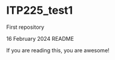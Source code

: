 # ITP225_test1
First repository

16 February 2024
README

If you are reading this, you are awesome!
